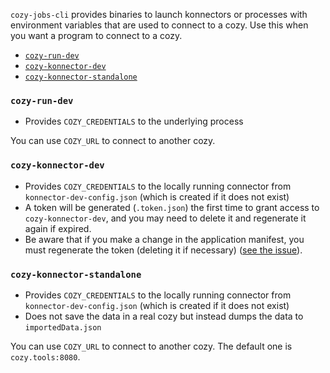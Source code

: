`cozy-jobs-cli` provides binaries to launch konnectors or processes with
environment variables that are used to connect to a cozy. Use this when
you want a program to connect to a cozy.

<!-- MarkdownTOC autolink=true -->

- [`cozy-run-dev`](#cozy-run-dev)
- [`cozy-konnector-dev`](#cozy-konnector-dev)
- [`cozy-konnector-standalone`](#cozy-konnector-standalone)

<!-- /MarkdownTOC -->


### `cozy-run-dev`

- Provides `COZY_CREDENTIALS` to the underlying process

You can use `COZY_URL` to connect to another cozy.

### `cozy-konnector-dev`

- Provides `COZY_CREDENTIALS` to the locally running connector from `konnector-dev-config.json` (which is created if it does not exist)
- A token will be generated (`.token.json`) the first time to grant access to `cozy-konnector-dev`, and you may need to delete it and regenerate it again if expired.
- Be aware that if you make a change in the application manifest, you must regenerate the token (deleting it if necessary) ([see the issue](https://github.com/konnectors/libs/issues/701)).

### `cozy-konnector-standalone`

- Provides `COZY_CREDENTIALS` to the locally running connector from `konnector-dev-config.json` (which is created if it does not exist)
- Does not save the data in a real cozy but instead dumps the data to `importedData.json`

You can use `COZY_URL` to connect to another cozy. The default one is `cozy.tools:8080`.
